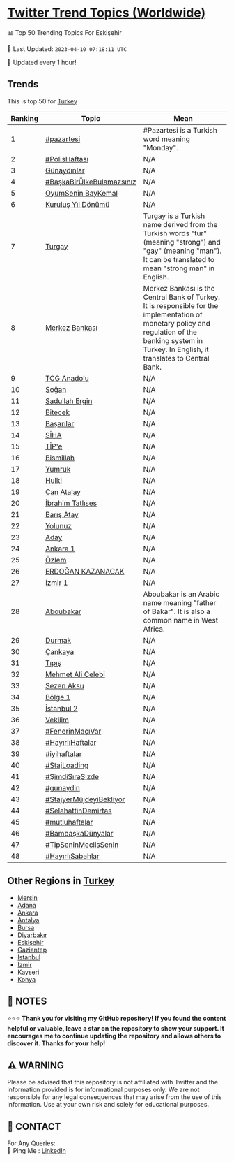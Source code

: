 [Twitter Trend Topics (Worldwide)](https://github.com/ErcinDedeoglu/Twitter-Trend-Topics)
==========


📊 Top 50 Trending Topics For Eskişehir

📆 Last Updated: `2023-04-10 07:18:11 UTC`

🔧 Updated every 1 hour!


## Trends

This is top 50 for [Turkey](</Turkey>)

| Ranking | Topic | Mean |
| ------- | ------------ | ------------ |
| 1 | [#pazartesi](http://twitter.com/search?q=%23pazartesi) | #Pazartesi is a Turkish word meaning "Monday". |
| 2 | [#PolisHaftası](http://twitter.com/search?q=%23PolisHaftas%c4%b1) | N/A |
| 3 | [Günaydınlar](http://twitter.com/search?q=G%c3%bcnayd%c4%b1nlar) | N/A |
| 4 | [#BaşkaBirÜlkeBulamazsınız](http://twitter.com/search?q=%23Ba%c5%9fkaBir%c3%9clkeBulamazs%c4%b1n%c4%b1z) | N/A |
| 5 | [OyumSenin BayKemal](http://twitter.com/search?q=OyumSenin+BayKemal) | N/A |
| 6 | [Kuruluş Yıl Dönümü](http://twitter.com/search?q=Kurulu%c5%9f+Y%c4%b1l+D%c3%b6n%c3%bcm%c3%bc) | N/A |
| 7 | [Turgay](http://twitter.com/search?q=Turgay) | Turgay is a Turkish name derived from the Turkish words "tur" (meaning "strong") and "gay" (meaning "man"). It can be translated to mean "strong man" in English. |
| 8 | [Merkez Bankası](http://twitter.com/search?q=Merkez+Bankas%c4%b1) | Merkez Bankası is the Central Bank of Turkey. It is responsible for the implementation of monetary policy and regulation of the banking system in Turkey. In English, it translates to Central Bank. |
| 9 | [TCG Anadolu](http://twitter.com/search?q=TCG+Anadolu) | N/A |
| 10 | [Soğan](http://twitter.com/search?q=So%c4%9fan) | N/A |
| 11 | [Sadullah Ergin](http://twitter.com/search?q=Sadullah+Ergin) | N/A |
| 12 | [Bitecek](http://twitter.com/search?q=Bitecek) | N/A |
| 13 | [Başarılar](http://twitter.com/search?q=Ba%c5%9far%c4%b1lar) | N/A |
| 14 | [SİHA](http://twitter.com/search?q=S%c4%b0HA) | N/A |
| 15 | [TİP'e](http://twitter.com/search?q=T%c4%b0P%27e) | N/A |
| 16 | [Bismillah](http://twitter.com/search?q=Bismillah) | N/A |
| 17 | [Yumruk](http://twitter.com/search?q=Yumruk) | N/A |
| 18 | [Hulki](http://twitter.com/search?q=Hulki) | N/A |
| 19 | [Can Atalay](http://twitter.com/search?q=Can+Atalay) | N/A |
| 20 | [İbrahim Tatlıses](http://twitter.com/search?q=%c4%b0brahim+Tatl%c4%b1ses) | N/A |
| 21 | [Barış Atay](http://twitter.com/search?q=Bar%c4%b1%c5%9f+Atay) | N/A |
| 22 | [Yolunuz](http://twitter.com/search?q=Yolunuz) | N/A |
| 23 | [Aday](http://twitter.com/search?q=Aday) | N/A |
| 24 | [Ankara 1](http://twitter.com/search?q=Ankara+1) | N/A |
| 25 | [Özlem](http://twitter.com/search?q=%c3%96zlem) | N/A |
| 26 | [ERDOĞAN KAZANACAK](http://twitter.com/search?q=ERDO%c4%9eAN+KAZANACAK) | N/A |
| 27 | [İzmir 1](http://twitter.com/search?q=%c4%b0zmir+1) | N/A |
| 28 | [Aboubakar](http://twitter.com/search?q=Aboubakar) | Aboubakar is an Arabic name meaning "father of Bakar". It is also a common name in West Africa. |
| 29 | [Durmak](http://twitter.com/search?q=Durmak) | N/A |
| 30 | [Çankaya](http://twitter.com/search?q=%c3%87ankaya) | N/A |
| 31 | [Tıpış](http://twitter.com/search?q=T%c4%b1p%c4%b1%c5%9f) | N/A |
| 32 | [Mehmet Ali Çelebi](http://twitter.com/search?q=Mehmet+Ali+%c3%87elebi) | N/A |
| 33 | [Sezen Aksu](http://twitter.com/search?q=Sezen+Aksu) | N/A |
| 34 | [Bölge 1](http://twitter.com/search?q=B%c3%b6lge+1) | N/A |
| 35 | [İstanbul 2](http://twitter.com/search?q=%c4%b0stanbul+2) | N/A |
| 36 | [Vekilim](http://twitter.com/search?q=Vekilim) | N/A |
| 37 | [#FenerinMaçıVar](http://twitter.com/search?q=%23FenerinMa%c3%a7%c4%b1Var) | N/A |
| 38 | [#HayırlıHaftalar](http://twitter.com/search?q=%23Hay%c4%b1rl%c4%b1Haftalar) | N/A |
| 39 | [#iyihaftalar](http://twitter.com/search?q=%23iyihaftalar) | N/A |
| 40 | [#StajLoading](http://twitter.com/search?q=%23StajLoading) | N/A |
| 41 | [#ŞimdiSıraSizde](http://twitter.com/search?q=%23%c5%9eimdiS%c4%b1raSizde) | N/A |
| 42 | [#gunaydin](http://twitter.com/search?q=%23gunaydin) | N/A |
| 43 | [#StajyerMüjdeyiBekliyor](http://twitter.com/search?q=%23StajyerM%c3%bcjdeyiBekliyor) | N/A |
| 44 | [#SelahattinDemirtas](http://twitter.com/search?q=%23SelahattinDemirtas) | N/A |
| 45 | [#mutluhaftalar](http://twitter.com/search?q=%23mutluhaftalar) | N/A |
| 46 | [#BambaşkaDünyalar](http://twitter.com/search?q=%23Bamba%c5%9fkaD%c3%bcnyalar) | N/A |
| 47 | [#TipSeninMeclisSenin](http://twitter.com/search?q=%23TipSeninMeclisSenin) | N/A |
| 48 | [#HayırlıSabahlar](http://twitter.com/search?q=%23Hay%c4%b1rl%c4%b1Sabahlar) | N/A |



## Other Regions in [Turkey](</Turkey>)

* [Mersin](</Turkey/Mersin.md>)
* [Adana](</Turkey/Adana.md>)
* [Ankara](</Turkey/Ankara.md>)
* [Antalya](</Turkey/Antalya.md>)
* [Bursa](</Turkey/Bursa.md>)
* [Diyarbakır](</Turkey/Diyarbakır.md>)
* [Eskişehir](</Turkey/Eskişehir.md>)
* [Gaziantep](</Turkey/Gaziantep.md>)
* [Istanbul](</Turkey/Istanbul.md>)
* [Izmir](</Turkey/Izmir.md>)
* [Kayseri](</Turkey/Kayseri.md>)
* [Konya](</Turkey/Konya.md>)



## 📝 NOTES

⭐⭐⭐ **Thank you for visiting my GitHub repository! If you found the content helpful or valuable, leave a star on the repository to show your support. It encourages me to continue updating the repository and allows others to discover it. Thanks for your help!**


## ⚠️ WARNING

Please be advised that this repository is not affiliated with Twitter and the information provided is for informational purposes only. We are not responsible for any legal consequences that may arise from the use of this information. Use at your own risk and solely for educational purposes.


## 📨 CONTACT

 For Any Queries:  
            🏓 Ping Me : [LinkedIn](https://www.linkedin.com/in/ercindedeoglu/)
